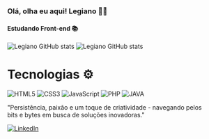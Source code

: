 <h3>Olá, olha eu aqui! Legiano 🙋‍♂️</h3>
<h4>Estudando Front-end 📚</h4>

<!-- Estatísticas do GitHub -->
<img src="https://github-readme-stats.vercel.app/api?username=Legiano&show_icons=true&theme=highcontrast" alt="Legiano GitHub stats">
<img src="https://github-readme-stats.vercel.app/api/top-langs/?username=Legiano&hide_progress=danut" alt="Legiano GitHub stats">

<h1>Tecnologias ⚙️</h1>

<div style="display: inline-block;">
    <img src="https://img.shields.io/badge/HTML5-E34F26?style=for-the-badge&logo=html5&logoColor=white" alt="HTML5">
    <img src="https://img.shields.io/badge/CSS3-1572B6?style=for-the-badge&logo=css3&logoColor=white" alt="CSS3">
    <img src="https://img.shields.io/badge/JavaScript-F7DF1E?style=for-the-badge&logo=javascript&logoColor=black" alt="JavaScript">
    <img src="https://img.shields.io/badge/PHP-777BB4?style=for-the-badge&logo=php&logoColor=white" alt="PHP">
    <img src="https://img.shields.io/badge/Java-ED8B00?style=for-the-badge&logo=openjdk&logoColor=white" alt="JAVA">
</div>
<br>
<p>
    "Persistência, paixão e um toque de criatividade - navegando pelos<br>
    bits e bytes em busca de soluções inovadoras."
</p>

<!-- Link para o LinkedIn -->
<a href="https://www.linkedin.com/in/legiano-fernandes/" target="_blank">
    <img src="https://img.shields.io/badge/LinkedIn-0077B5?style=for-the-badge&logo=linkedin&logoColor=white" alt="LinkedIn">
</a>
